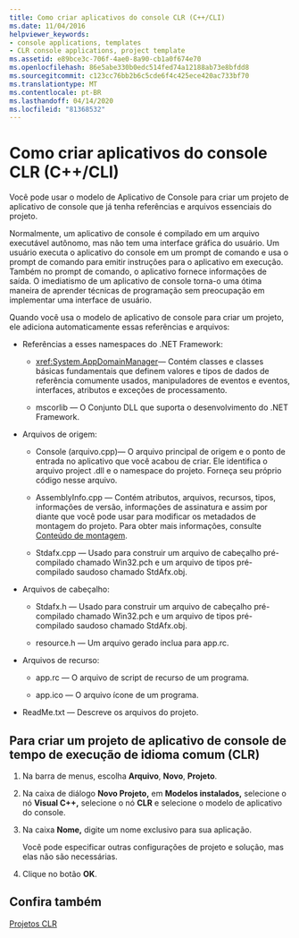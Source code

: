 ```yaml
---
title: Como criar aplicativos do console CLR (C++/CLI)
ms.date: 11/04/2016
helpviewer_keywords:
- console applications, templates
- CLR console applications, project template
ms.assetid: e89bce3c-706f-4ae0-8a90-cb1a0f674e70
ms.openlocfilehash: 86e5abe330b0edc514fed74a12188ab73e8bfdd8
ms.sourcegitcommit: c123cc76bb2b6c5cde6f4c425ece420ac733bf70
ms.translationtype: MT
ms.contentlocale: pt-BR
ms.lasthandoff: 04/14/2020
ms.locfileid: "81368532"
---
```

# <a name="how-to-create-clr-console-applications-ccli"></a>Como criar aplicativos do console CLR (C++/CLI)

Você pode usar o modelo de Aplicativo de Console para criar um projeto de aplicativo de console que já tenha referências e arquivos essenciais do projeto.

Normalmente, um aplicativo de console é compilado em um arquivo executável autônomo, mas não tem uma interface gráfica do usuário. Um usuário executa o aplicativo do console em um prompt de comando e usa o prompt de comando para emitir instruções para o aplicativo em execução. Também no prompt de comando, o aplicativo fornece informações de saída. O imediatismo de um aplicativo de console torna-o uma ótima maneira de aprender técnicas de programação sem preocupação em implementar uma interface de usuário.

Quando você usa o modelo de aplicativo de console para criar um projeto, ele adiciona automaticamente essas referências e arquivos:

- Referências a esses namespaces do .NET Framework:

  - <xref:System.AppDomainManager>— Contém classes e classes básicas fundamentais que definem valores e tipos de dados de referência comumente usados, manipuladores de eventos e eventos, interfaces, atributos e exceções de processamento.

  - mscorlib — O Conjunto DLL que suporta o desenvolvimento do .NET Framework.

- Arquivos de origem:

  - Console (arquivo.cpp)— O arquivo principal de origem e o ponto de entrada no aplicativo que você acabou de criar. Ele identifica o arquivo project .dll e o namespace do projeto. Forneça seu próprio código nesse arquivo.

  - AssemblyInfo.cpp — Contém atributos, arquivos, recursos, tipos, informações de versão, informações de assinatura e assim por diante que você pode usar para modificar os metadados de montagem do projeto. Para obter mais informações, consulte [Conteúdo de montagem](/dotnet/framework/app-domains/assembly-contents).

  - Stdafx.cpp — Usado para construir um arquivo de cabeçalho pré-compilado chamado Win32.pch e um arquivo de tipos pré-compilado saudoso chamado StdAfx.obj.

- Arquivos de cabeçalho:

  - Stdafx.h — Usado para construir um arquivo de cabeçalho pré-compilado chamado Win32.pch e um arquivo de tipos pré-compilado saudoso chamado StdAfx.obj.

  - resource.h — Um arquivo gerado inclua para app.rc.

- Arquivos de recurso:

  - app.rc — O arquivo de script de recurso de um programa.

  - app.ico — O arquivo ícone de um programa.

- ReadMe.txt — Descreve os arquivos do projeto.

## <a name="to-create-a-common-language-runtime-clr-console-app-project"></a>Para criar um projeto de aplicativo de console de tempo de execução de idioma comum (CLR)

1. Na barra de menus, escolha **Arquivo**, **Novo**, **Projeto**.

1. Na caixa de diálogo **Novo Projeto,** em **Modelos instalados,** selecione o nó **Visual C++,** selecione o nó **CLR** e selecione o modelo de aplicativo do console.

1. Na caixa **Nome,** digite um nome exclusivo para sua aplicação.

   Você pode especificar outras configurações de projeto e solução, mas elas não são necessárias.

1. Clique no botão **OK**.

## <a name="see-also"></a>Confira também

[Projetos CLR](../build/reference/files-created-for-clr-projects.md)
